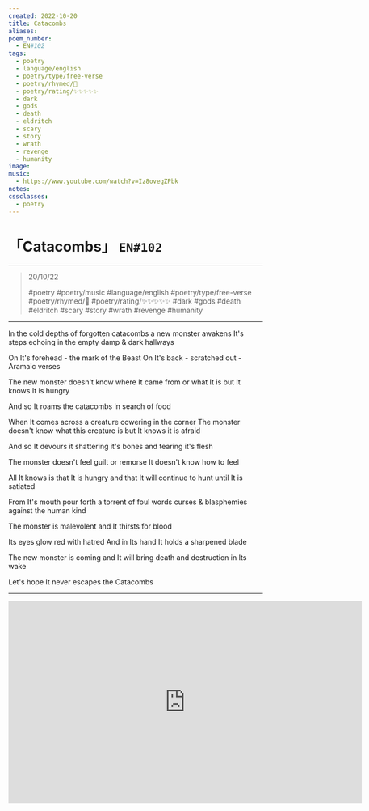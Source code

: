 ```yaml
---
created: 2022-10-20
title: Catacombs
aliases:
poem_number:
  - EN#102
tags:
  - poetry
  - language/english
  - poetry/type/free-verse
  - poetry/rhymed/🔴
  - poetry/rating/✨✨✨✨✨
  - dark
  - gods
  - death
  - eldritch
  - scary
  - story
  - wrath
  - revenge
  - humanity
image:
music:
  - https://www.youtube.com/watch?v=Iz8ovegZPbk
notes:
cssclasses:
  - poetry
---
```

# 「Catacombs」 `EN#102`

---

> 20/10/22
> 
> #poetry 
> #poetry/music 
> #language/english 
> #poetry/type/free-verse 
> #poetry/rhymed/🔴 
> #poetry/rating/✨✨✨✨✨ 
> #dark #gods #death #eldritch #scary #story #wrath #revenge #humanity 

---

In the cold depths of forgotten catacombs
a new monster awakens
It's steps echoing in the empty
damp & dark hallways

On It's forehead - the mark of the Beast
On It's back - scratched out - Aramaic verses

The new monster doesn't know
where It came from
or what It is
but It knows It is hungry

And so It roams the catacombs
in search of food


When It comes across a creature
cowering in the corner
The monster doesn't know
what this creature is
but It knows it is afraid

And so It devours it
shattering it's bones
and tearing it's flesh

The monster doesn't feel guilt
or remorse
It doesn't know how to feel

All It knows is that It is hungry
and that It will continue to hunt
until It is satiated


From It's mouth pour forth
a torrent of foul words
curses & blasphemies
against the human kind

The monster is malevolent
and It thirsts for blood

Its eyes glow red with hatred
And in Its hand It holds
a sharpened blade

The new monster is coming
and It will bring death
and destruction
in Its wake

Let's hope It never escapes the
Catacombs

---

<iframe width="700" height="400" src="https://www.youtube-nocookie.com/embed/Iz8ovegZPbk?si=Y_tQZrWjskgP8lvh" title="YouTube video player" frameborder="0" allow="accelerometer; autoplay; clipboard-write; encrypted-media; gyroscope; picture-in-picture; web-share" referrerpolicy="strict-origin-when-cross-origin" allowfullscreen></iframe>
